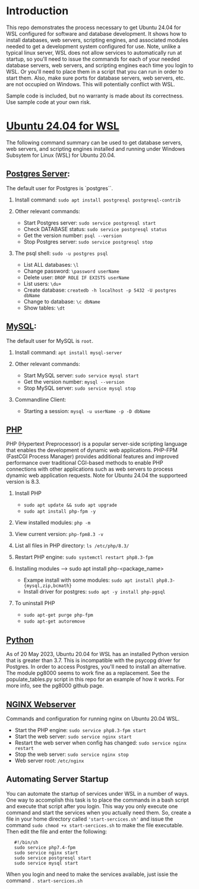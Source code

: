 # Introduction
This repo demonstrates the process necessary to get Ubuntu 24.04 for WSL configured for software and database development. It shows how to install databases, web servers, scripting engines, and associated modules needed to get a development system configured for use. Note, unlike a typical linux server, WSL does not allow services to automatically run at startup, so you'll need to issue the commands for each of your needed database servers, web servers, and scripting engines each time you login to WSL. Or you'll need to place them in a script that you can run in order to start them. Also, make sure ports for database servers, web servers, etc. are not occupied on Windows. This will potentially conflict with WSL.

Sample code is included, but no warranty is made about its correctness. Use sample code at your own risk.

# [Ubuntu 24.04 for WSL](https://learn.microsoft.com/en-us/windows/wsl/install)
The following command summary can be used to get database servers, web servers, and scripting engines installed and running under Windows Subsytem for Linux (WSL) for Ubuntu 20.04.

  ## [Postgres Server](https://www.postgresql.org/):
  The default user for Postgres is `postgres``.
  
  1. Install command: `sudo apt install postgresql postgresql-contrib`
  
  2. Other relevant commands:
     * Start Postgres server: `sudo service postgresql start`
     * Check DATABASE status: `sudo service postgresql status `
     * Get the version number: `psql --version`
     * Stop Postgres server: `sudo service postgresql stop`
  
  3. The psql shell: `sudo -u postgres psql`
     * List ALL databases: `\l `
     * Change password: `\password userName`
     * Delete user: `DROP ROLE IF EXISTS userName`
     * List users: `\du+`
     * Create database: `createdb -h localhost -p 5432 -U postgres dbName`
     * Change to database: `\c dbName`
     * Show tables: `\dt`

## [MySQL](https://dev.mysql.com/):
  The default user for MySQL is `root`.
  
  1. Install command: `apt install mysql-server`
  
  2. Other relevant commands:
     * Start MySQL server: `sudo service mysql start`
     * Get the version number: `mysql --version`      
     * Stop MySQL server: `sudo service mysql stop`
   
  3. Commandline Client:
     * Starting a session: `mysql -u userName -p -D dbName`
  
 ## [PHP](https://www.php.net/docs.php)
 PHP (Hypertext Preprocessor) is a popular server-side scripting 
 language that enables the development of dynamic web applications. 
 PHP-FPM (FastCGI Process Manager) provides additional features and 
 improved performance over traditional CGI-based methods to enable 
 PHP connections with other applications such as web servers to 
 process dynamic web application requests. Note for Ubuntu 24.04 
 the supporteed version is 8.3.
 
  1. Install PHP
     * `sudo apt update && sudo apt upgrade`
     * `sudo apt install php-fpm -y`
  
  2. View installed modules:  `php -m`
  
  3. View current version: `php-fpm8.3 -v`
  
  4. List all files in PHP directory: `ls /etc/php/8.3/`
  
  5. Restart PHP engine: `sudo systemctl restart php8.3-fpm`
  
  6. Installing modules --> sudo apt install php<version>-<package_name>
     * Exampe install with some modules: `sudo apt install php8.3-{mysql,zip,bcmath}`
     * Install driver for postgres: `sudo apt -y install php-pgsql`
  
  7. To uninstall PHP 
     * `sudo apt-get purge php-fpm`
     * `sudo apt-get autoremove`
  
  ## [Python](https://www.python.org/doc/)
  As of 20 May 2023, Ubuntu 20.04 for WSL has an installed Python
  version that is greater than 3.7. This is incompatible with the 
  psycopg driver for Postgres. In order to access Postgres, you'll 
  need to install an alternative. The module pg8000 seems to work
  fine as a replacement. See the populate_tables.py script in this 
  repo for an example of how it works. For more info, see the pg8000 
  github page.
   
  ## [NGINX Webserver](https://nginx.org/en/docs/)
  Commands and configuration for running nginx on Ubuntu 20.04 WSL.
  
  * Start the PHP engine: `sudo service php8.3-fpm start`
  * Start the web server: `sudo service nginx start`
  * Restart the web server when config has changed: `sudo service nginx restart`
  * Stop the web server: `sudo service nginx stop`
  * Web server root: `/etc/nginx`

  ## Automating Server Startup
  You can automate the startup of services under WSL in a number of ways. One way to accomplish this task is to place the commands in a bash script and execute that script after you login. This way you only execute one command and start the services when you actually need them. So, create a file in your home directory called `'start-sercices.sh'` and issue the command `sudo chmod +x start-sercices.sh` to make the file executable. Then edit the file and enter the following: 
  ```
     #!/bin/sh
     sudo service php7.4-fpm
     sudo service nginx start
     sudo service postgresql start
     sudo service mysql start  
  ```
  When you login and need to make the services available, just issie the command `. start-sercices.sh`

  
